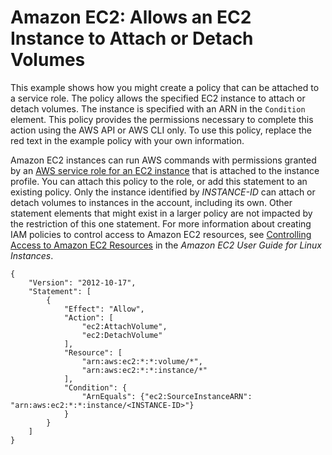 # Amazon EC2: Allows an EC2 Instance to Attach or Detach Volumes<a name="reference_policies_examples_ec2_volumes-instance"></a>

This example shows how you might create a policy that can be attached to a service role\. The policy allows the specified EC2 instance to attach or detach volumes\. The instance is specified with an ARN in the `Condition` element\. This policy provides the permissions necessary to complete this action using the AWS API or AWS CLI only\. To use this policy, replace the red text in the example policy with your own information\.

Amazon EC2 instances can run AWS commands with permissions granted by an [AWS service role for an EC2 instance](id_roles_terms-and-concepts.md#iam-term-service-role-ec2) that is attached to the instance profile\. You can attach this policy to the role, or add this statement to an existing policy\. Only the instance identified by *INSTANCE\-ID* can attach or detach volumes to instances in the account, including its own\. Other statement elements that might exist in a larger policy are not impacted by the restriction of this one statement\. For more information about creating IAM policies to control access to Amazon EC2 resources, see [Controlling Access to Amazon EC2 Resources](https://docs.aws.amazon.com/AWSEC2/latest/UserGuide/UsingIAM.html) in the *Amazon EC2 User Guide for Linux Instances*\.

```
{
    "Version": "2012-10-17",
    "Statement": [
        {
            "Effect": "Allow",
            "Action": [
                "ec2:AttachVolume",
                "ec2:DetachVolume"
            ],
            "Resource": [
                "arn:aws:ec2:*:*:volume/*",
                "arn:aws:ec2:*:*:instance/*"
            ],
            "Condition": {
                "ArnEquals": {"ec2:SourceInstanceARN": "arn:aws:ec2:*:*:instance/<INSTANCE-ID>"}
            }
        }
    ]
}
```